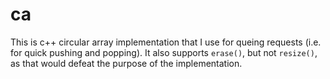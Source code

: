 # ca
This is c++ circular array implementation that I use for queing requests (i.e. for quick pushing and popping). It also supports `erase()`, but not `resize()`, as that would defeat the purpose of the implementation.
